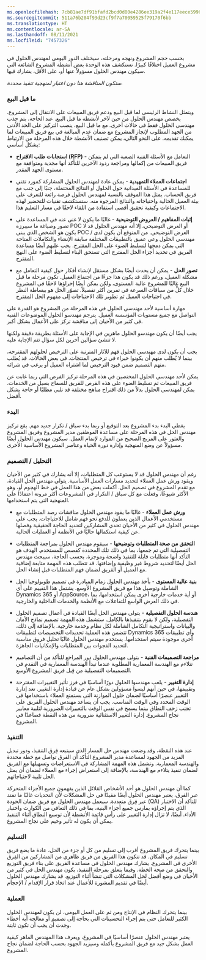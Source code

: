 ```yaml
---
ms.openlocfilehash: 7cb81ae7df91bfafd2bcd0d80e4286ee319a2f4e117eece599661d57c87609b2
ms.sourcegitcommit: 511a76b204f93d23cf9f7a70059525f79170f6bb
ms.translationtype: HT
ms.contentlocale: ar-SA
ms.lasthandoff: 08/11/2021
ms.locfileid: "7457326"
---
```

بحسب حجم المشروع ونهجه ومرحلته، سيختلف الدور اليومي لمهندس الحلول في مشروع العميل اختلافًا كبيرًا. تستكشف هذه الوحدة بعض أنشطة المشروع الشائعة التي سيكون مهندس الحلول مسؤولاً عنها أو، على الأقل، يشارك فيها. 

*ستكون المناقشة هنا دون اعتبار لمنهجية تنفيذ محددة.*

### <a name="presales"></a>ما قبل البيع 

ويتمثل النشاط الرئيسي لما قبل البيع ودعم فريق المبيعات على الانتقال إلى المشروع. يخصص مهندس الحلول من حين لآخر لأنشطة ما قبل البيع. عند الحاجة، يتم جذب مهندسي الحلول فقط في حالات أخرى.
مع ما قبل البيع، ينصب التركيز على الحد الأدنى من الجهد المطلوب لإنجاز المشروع مع ضمان عدم المبالغة في بيع فريق المبيعات لما يمكنك تقديمه. على النحو التالي، يمكن تصنيف الأنشطة خلال هذه المرحلة من الارتباط بشكل أساسي:

-   **استجابات طلب الاقتراح (RFP)** - التعامل مع الأسئلة الفنية الصعبة التي لم يتمكن فريق المبيعات من إكمالها ومراجعة ردود الآخرين للتأكد أنها مجدية ومتوافقة مع مستوى الجهد المقدر.

-   **اجتماعات العملاء التمهيدية** - يمكن عادة لمهندس الحلول المشاركة كمورد تقني للمساعدة في الأسئلة الميدانية حول الحلول أو النتائج المحتملة، جنبًا إلى جنب مع فريق الحساب. يمثل هذا الموقف بالنسبة لمهندس الحلول فرصة رائعة للتعرف على بيئة العميل الحالية واحتياجاته والنتائج المرجوة منه.
    ستستكشف تقنيات للتحضير لهذه الاجتماعات وكيفية تحقيق أقصى استفادة من اللقاء لاحقًا في مسار التعليم هذا.

-   **إثبات المفاهيم / العروض التوضيحية** - غالبًا ما يكون لا غنى عنه في المساعدة على تصور وصياغة ما سيبرزه POC أو العرض التوضيحي، إلا أنه مهندس الحلول قد لا يكون هو الشخص الذي يبني POC / العرض التوضيحي. من المتوقع أن يكون لدى مهندسي الحلول وعي عميق بالتطبيقات المختلفة سابقة الإنشاء والتكاملات المتاحة التي يمكن دمجها لتسليط الضوء على الحل المقترح. يجب عليهم أيضًا مساعدة الفريق في تحديد أجزاء الحل المقترح التي تستحق البناء لتسليط الضوء على النهج المقترح.

-   **تصور الحل** - يمكن أن يحدث أيضًا بشكل مستقل لإنشاء أفكار حول كيفية التعامل مع مشكلة العميل، ورغم ذلك قد يكون هذا جزءًا من اجتماع العميل. تكون مرحلة ما قبل البيع غالبًا للمشروع عالية المستوى، ولكن يمكن أيضًا إجراؤها لاحقًا في المشروع خلال كلٍّ من سباقات السرعة في تمرين أكثر تفصيلاً.
    تصوّر الحل هو ببساطة النظر في احتياجات العميل ثم تطوير تلك الاحتياجات إلى مفهوم الحل المقترح.

مهارة أساسية لأحد مهندسي الحلول في هذه المرحلة من المشروع هو القدرة على التواصل مع جميع مستويات المؤسسة العميل.
يترجم مهندسو الحلول الموضوعات الفنية في كثير من الأحيان إلى مناقشة تركز على الأعمال بشكل أكبر.

يجب أيضًا أن يكون مهندسو الحلول ماهرين في الإجابة على الأسئلة بطريقة دقيقة ولكنها لا تنشئ سؤالين آخرين لكل سؤال تتم الإجابة عليه.

يجب أن يكون لدى مهندسي الحلول فهم للآثار المترتبة على الترخيص لحلولهم المقترحة، بينما لا يُطلب منهم أن يكونوا خبراء في ترخيص المنتجات. في بعض الحالات، قد يُطلب منهم التصميم ضمن قيود الترخيص لما اشتراه العميل أو يرغب في شرائه.

يمكن لأحد مهندسي الحلول المختصين في هذه المرحلة تركيز الفرص التي ربما غابت عن فريق المبيعات ثم تسليط الضوء على هذه الفرص للفريق للسماح بسيل من الخدمات. يمكن لمهندسي الحلول بدلاً من ذلك اقتراح مناهج مختلفة قد تلبي مطلبًا أو حاجة بشكل أفضل.

### <a name="initiation"></a>البدء

يغطي البدء بدء المشروع بعد التوقيع أو ربما بدء سباق / تكرار جديد مهم. يقع تركيز مهندس الحل في هذه المرحلة على مساعدة الموظفين مدير المشروع وفريق المشروع والعثور على المزيج الصحيح من الموارد لإتمام العمل. سيكون مهندس الحلول أيضًا مسؤولاً عن وضع المنهجية وإدارة دورة الحياة وعناصر المشروع الأساسية الأخرى.

### <a name="analysisdesign"></a>التحليل / التصميم

رغم أن مهندس الحلول قد لا يستوعب كل المتطلبات، إلا أنه يشارك في كثير من الأحيان ويقود ورش عمل العملاء لتحديد مسارات العمل الأساسية. يتولى مهندس الحل القيادة، مع تقدم المشروع في تصميم الحل. أكملت بعض من هذا العمل في خط الهجوم أو، وهو الأكثر شيوعًا، وفعلت مع كل سباق / التكرار في المشروعات أكثر مرونة اعتمادًا على المنهجية التي يتم استخدامها.

-   **ورش عمل العملاء** - غالبًا ما يقود مهندس الحلول مناقشات رصد المتطلبات مع مستخدمي الأعمال الذين يعملون للدفع نحو فهم شامل للاحتياجات. يجب على مهندس الحلول في كثير من الأحيان تحدي المشاركين لتحديد الحاجة الحقيقية وفصلها عن كيفية استكمالها حاليًا في الأنظمة أو العمليات الحالية.

-   **التحقق من صحة المتطلبات وتوضيحها** - سيقوم مهندس الحلول بمراجعة المتطلبات التفصيلية التي تم جمعها، بما في ذلك تلك المحددة كقصص للمستخدم. الهدف هو التأكد أنها متطلبات قابلة للتنفيذ واضحة وموجزة. بحسب الحاجة، سيبحث مهندس الحل أيضًا لتحديد شروط غير وظيفية وإضافتها. قد تتطلب هذه المهمة متابعة إضافية مع العميل أو الفريق لضمان فهم المتطلبات قبل إنشاء الحل.

-   **بنية عالية المستوى** - يأخذ مهندس الحلول زمام المبادرة في تصميم طوبولوجيا الحل الشاملة وتوصيل هذا مع فريق المشروع الأوسع. يشتمل هذا التقييم على أي Dynamics 365 أو AppSource، أو أية خدمات خارجية أخرى يمكن استخدامها، بما في ذلك العرض الواسع للتفاعلات مع الأنظمة والخدمات الداخلية والخارجية.

-   **هندسة الحلول التفصيلية** - يتولى مهندس الحل أيضًا القيادة في أعمال تصميم الحلول التفصيلية، ولكن لا يقوم بتنفيذها بالكامل.
    ستشمل هذه المهمة تصميم نماذج الأمان والبيانات واستراتيجية التكامل الشاملة لكل نظام وخدمة خارجية. بالإضافة إلى ذلك، تتضمن هذه العملية تحديدات التخصيصات لتطبيقات Dynamics 365 وأي تطبيقات أخرى موجودة سيتم استخدامها.
    يستخدم مهندس الحلول غالبًا تحليل فروق مناسبة لتحديد الفجوات بين المتطلبات والإمكانيات الجاهزة.
    
-   **مراجعة التصميمات الفنية** - يتولى مهندس الحلول دور المراجع للتأكد من أن التصاميم تتلاءم مع الهندسة المعمارية المطلوبة عندما تبدأ الهندسة المعمارية في التقدم في التصميمات التفصيلية من قِبل فريق المشروع الأوسع.

-   **إدارة التغيير** - يلعب مهندسوا الحلول دورًا أساسيًا في فرز تأثير التغييرات المقترحة وتقييمها، في حين أنهم ليسوا مسؤولين بشكل عام عن قيادة إدارة التغيير. تعد إدارة التغيير عنصرًا أساسيًا لضمان حلول الموازنة التي يستمتع العملاء باستخدامها في الوقت المحدد وفي الوقت المناسب. يجب أن يساعد مهندس الحلول الفريق على تجنب زحف النطاق بينما يسمح في نفس الوقت بالتغييرات الضرورية لتلبية معايير نجاح المشروع. إدارة التغيير الاستثنائية ضرورية من هذه النقطة فصاعدًا في المشروع.

### <a name="implementation"></a>التنفيذ 

عند هذه النقطة، وقد وضعت مهندس حل المسار الذي سيتبعه فِرق التنفيذ، ودور تبديل المزيد من الجهود لمساعدة مدير المشروع التأكد أن الفرق تواصل مع خطة محددة والهندسة المعمارية. وتشمل هذه المهمة المشاركة في الاستعراضات وتسهيلها مع الفريق لضمان تنفيذ يتلاءم مع الهندسة، بالإضافة إلى استعراض إجراء مع العملاء لضمان أن يمثل الحل تلبية لاحتياجاتهم.

كما أن مهندس الحلول هو أحد الأشخاص القلائل الذين يفهمون جميع الأجزاء المتحركة عبر الفرق، يعتبر مهندس الحلول أيضًا مفيدًا في حل المشكلات لأن التحديات غالبًا ما تمتد عبر فِرق متعددة.
سيعمل مهندس الحلول مع فريق ضمان الجودة (QA) للتأكد أن الاختبار الذي يتم إجراؤه يمارس جميع أجزاء البنية، بما في ذلك التعافي من الكوارث واختبار الأداء. أيضًا، لا تزال إدارة التغيير على رأس قائمة الأنشطة لأن توسيع النطاق أثناء التنفيذ يمكن أن يكون له تأثير وخيم على نجاح المشروع.

### <a name="delivery"></a>التسليم

بينما يتحرك فريق المشروع أقرب إلى تسليم من كل أو جزء من الحل، عادة ما يضع فريق تسليم في المكان. قد تتكون هذا الفريق من فريق ظاهري من المشاركين من الفِرق الأخرى في المشروع. يشارك مهندس الحلول في مساعدة الفريق على بناء فريق التوزيع والتحقق من صحة الخطة. وفيما يتعلق بمرحلة التنفيذ، يكون مهندس الحل في كثير من الأحيان في وضع أفضل لحل المشكلات التي تنشأ أثناء التوزيع. قد يشارك مهندس الحلول أيضًا في تقديم المشورة للأعمال عند اتخاذ قرار الإقدام / الإحجام.

### <a name="operation"></a>العملية

بينما يتحرك النظام في الإنتاج ومن ثم على العمل اليومي، لن يكون لمهندس الحلول الكثير للتعامل حتى يتم إجراء التحسينات التي بحاجة إلى تصميم أو معالجة أية أخطاء وجدت أن يجب أن تكون ثابتة.

يعتبر مهندس الحلول عنصرًا أساسيًا في المشروع، ويعرف هذا المهندس الماهر كيفية العمل بشكل جيد مع فريق المشروع بأكمله وسيزيد الجهود بحسب الحاجة لضمان نجاح المشروع.

